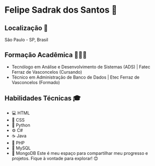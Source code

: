 # Felipe Sadrak dos Santos 👋

## Localização 📍
São Paulo - SP, Brasil

## Formação Acadêmica 👨🏽‍💻
- Tecnólogo em Análise e Desenvolvimento de Sistemas (ADS) | Fatec Ferraz de Vasconcelos (Cursando)
- Técnico em Administração de Banco de Dados | Etec Ferraz de Vasconcelos (Formado)

## Habilidades Técnicas 🎓
- :computer: HTML
- :art: CSS
- :snake: Python
- :gear: C#
- :coffee: Java
- :elephant: PHP
- :floppy_disk: MySQL
- :deciduous_tree: MongoDB
Este é meu espaço para compartilhar meu progresso e projetos. Fique à vontade para explorar! 😊
